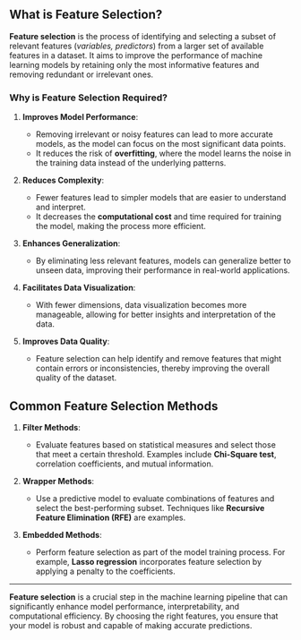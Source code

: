 ## What is Feature Selection?

**Feature selection** is the process of identifying and selecting a subset of relevant features (*variables, predictors*) from a larger set of available features in a dataset. It aims to improve the performance of machine learning models by retaining only the most informative features and removing redundant or irrelevant ones.

### Why is Feature Selection Required?

1. **Improves Model Performance**:
   - Removing irrelevant or noisy features can lead to more accurate models, as the model can focus on the most significant data points.
   - It reduces the risk of **overfitting**, where the model learns the noise in the training data instead of the underlying patterns.

2. **Reduces Complexity**:
   - Fewer features lead to simpler models that are easier to understand and interpret.
   - It decreases the **computational cost** and time required for training the model, making the process more efficient.

3. **Enhances Generalization**:
   - By eliminating less relevant features, models can generalize better to unseen data, improving their performance in real-world applications.

4. **Facilitates Data Visualization**:
   - With fewer dimensions, data visualization becomes more manageable, allowing for better insights and interpretation of the data.

5. **Improves Data Quality**:
   - Feature selection can help identify and remove features that might contain errors or inconsistencies, thereby improving the overall quality of the dataset.

## Common Feature Selection Methods

1. **Filter Methods**:
   - Evaluate features based on statistical measures and select those that meet a certain threshold. Examples include **Chi-Square test**, correlation coefficients, and mutual information.

2. **Wrapper Methods**:
   - Use a predictive model to evaluate combinations of features and select the best-performing subset. Techniques like **Recursive Feature Elimination (RFE)** are examples.

3. **Embedded Methods**:
   - Perform feature selection as part of the model training process. For example, **Lasso regression** incorporates feature selection by applying a penalty to the coefficients.

---

**Feature selection** is a crucial step in the machine learning pipeline that can significantly enhance model performance, interpretability, and computational efficiency. By choosing the right features, you ensure that your model is robust and capable of making accurate predictions.

